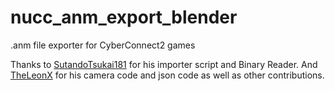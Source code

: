 # nucc_anm_export_blender
.anm file exporter for CyberConnect2 games

Thanks to [SutandoTsukai181](https://github.com/SutandoTsukai181) for his importer script and Binary Reader. And [TheLeonX](https://www.youtube.com/c/TheLeonx) for his camera code and json code as well as other contributions.
